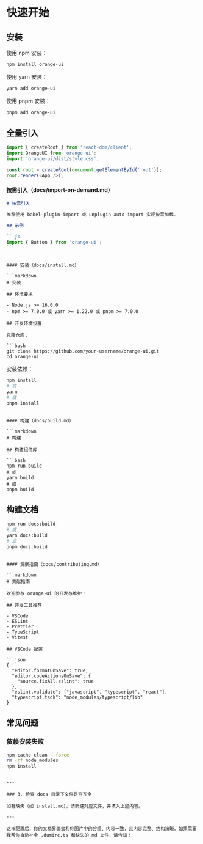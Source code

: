 # 快速开始

## 安装

使用 npm 安装：

```bash
npm install orange-ui
```

使用 yarn 安装：

```bash
yarn add orange-ui
```

使用 pnpm 安装：

```bash
pnpm add orange-ui
```

## 全量引入

```js
import { createRoot } from 'react-dom/client';
import OrangeUI from 'orange-ui';
import 'orange-ui/dist/style.css';

const root = createRoot(document.getElementById('root'));
root.render(<App />);
```

#### 按需引入（docs/import-on-demand.md）

````markdown
# 按需引入

推荐使用 babel-plugin-import 或 unplugin-auto-import 实现按需加载。

## 示例

```js
import { Button } from 'orange-ui';
```
````

````

#### 安装（docs/install.md）

```markdown
# 安装

## 环境要求

- Node.js >= 16.0.0
- npm >= 7.0.0 或 yarn >= 1.22.0 或 pnpm >= 7.0.0

## 开发环境设置

克隆仓库：

```bash
git clone https://github.com/your-username/orange-ui.git
cd orange-ui
````

安装依赖：

```bash
npm install
# 或
yarn
# 或
pnpm install
```

````

#### 构建（docs/build.md）

```markdown
# 构建

## 构建组件库

```bash
npm run build
# 或
yarn build
# 或
pnpm build
````

## 构建文档

```bash
npm run docs:build
# 或
yarn docs:build
# 或
pnpm docs:build
```

````

#### 贡献指南（docs/contributing.md）

```markdown
# 贡献指南

欢迎参与 orange-ui 的开发与维护！

## 开发工具推荐

- VSCode
- ESLint
- Prettier
- TypeScript
- Vitest

## VSCode 配置

```json
{
  "editor.formatOnSave": true,
  "editor.codeActionsOnSave": {
    "source.fixAll.eslint": true
  },
  "eslint.validate": ["javascript", "typescript", "react"],
  "typescript.tsdk": "node_modules/typescript/lib"
}
````

## 常见问题

### 依赖安装失败

```bash
npm cache clean --force
rm -rf node_modules
npm install
```

```

---

### 3. 检查 docs 目录下文件是否齐全

如有缺失（如 install.md），请新建对应文件，并填入上述内容。

---

这样配置后，你的文档界面会和你图片中的分组、内容一致，且内容完整、结构清晰。如果需要我帮你自动补全 .dumirc.ts 和缺失的 md 文件，请告知！
```
